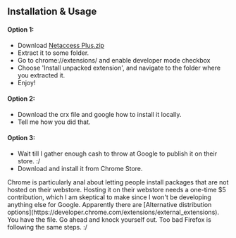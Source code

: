 ## Installation & Usage

#### Option 1:

- Download [Netaccess Plus.zip](https://github.com/amitanilkulkarni/instinet/blob/master/netaccess-plus/chrome/Netaccess%20Plus.zip?raw=true)
- Extract it to some folder.
- Go to chrome://extensions/ and enable developer mode checkbox
- Choose 'Install unpacked extension', and navigate to the folder where you extracted it.
- Enjoy!
 
#### Option 2:

- Download the crx file and google how to install it locally.
- Tell me how you did that.

#### Option 3:

- Wait till I gather enough cash to throw at Google to publish it on their store. :/
- Download and install it from Chrome Store.

<rant>
    Chrome is particularly anal about letting people install packages that are not hosted on their webstore. Hosting it on their webstore needs a one-time $5 contribution, which I am skeptical to make since I won't be developing anything else for Google. Apparently there are [Alternative distribution options](https://developer.chrome.com/extensions/external_extensions). You have the file. Go ahead and knock yourself out. Too bad Firefox is following the same steps. :/
</rant>
